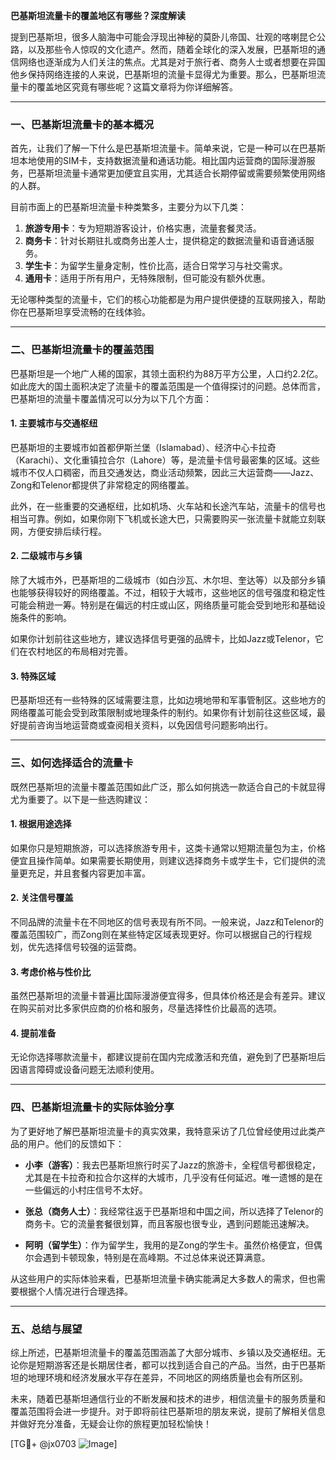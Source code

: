 **巴基斯坦流量卡的覆盖地区有哪些？深度解读**

提到巴基斯坦，很多人脑海中可能会浮现出神秘的莫卧儿帝国、壮观的喀喇昆仑公路，以及那些令人惊叹的文化遗产。然而，随着全球化的深入发展，巴基斯坦的通信网络也逐渐成为人们关注的焦点。尤其是对于旅行者、商务人士或者想要在异国他乡保持网络连接的人来说，巴基斯坦的流量卡显得尤为重要。那么，巴基斯坦流量卡的覆盖地区究竟有哪些呢？这篇文章将为你详细解答。

---

### **一、巴基斯坦流量卡的基本概况**

首先，让我们了解一下什么是巴基斯坦流量卡。简单来说，它是一种可以在巴基斯坦本地使用的SIM卡，支持数据流量和通话功能。相比国内运营商的国际漫游服务，巴基斯坦流量卡通常更加便宜且实用，尤其适合长期停留或需要频繁使用网络的人群。

目前市面上的巴基斯坦流量卡种类繁多，主要分为以下几类：

1. **旅游专用卡**：专为短期游客设计，价格实惠，流量套餐灵活。
2. **商务卡**：针对长期驻扎或商务出差人士，提供稳定的数据流量和语音通话服务。
3. **学生卡**：为留学生量身定制，性价比高，适合日常学习与社交需求。
4. **通用卡**：适用于所有用户，无特殊限制，但可能没有额外优惠。

无论哪种类型的流量卡，它们的核心功能都是为用户提供便捷的互联网接入，帮助你在巴基斯坦享受流畅的在线体验。

---

### **二、巴基斯坦流量卡的覆盖范围**

巴基斯坦是一个地广人稀的国家，其领土面积约为88万平方公里，人口约2.2亿。如此庞大的国土面积决定了流量卡的覆盖范围是一个值得探讨的问题。总体而言，巴基斯坦的流量卡覆盖情况可以分为以下几个方面：

#### **1. 主要城市与交通枢纽**
巴基斯坦的主要城市如首都伊斯兰堡（Islamabad）、经济中心卡拉奇（Karachi）、文化重镇拉合尔（Lahore）等，是流量卡信号最密集的区域。这些城市不仅人口稠密，而且交通发达，商业活动频繁，因此三大运营商——Jazz、Zong和Telenor都提供了非常稳定的网络覆盖。

此外，在一些重要的交通枢纽，比如机场、火车站和长途汽车站，流量卡的信号也相当可靠。例如，如果你刚下飞机或长途大巴，只需要购买一张流量卡就能立刻联网，方便安排后续行程。

#### **2. 二级城市与乡镇**
除了大城市外，巴基斯坦的二级城市（如白沙瓦、木尔坦、奎达等）以及部分乡镇也能够获得较好的网络覆盖。不过，相较于大城市，这些地区的信号强度和稳定性可能会稍逊一筹。特别是在偏远的村庄或山区，网络质量可能会受到地形和基础设施条件的影响。

如果你计划前往这些地方，建议选择信号更强的品牌卡，比如Jazz或Telenor，它们在农村地区的布局相对完善。

#### **3. 特殊区域**
巴基斯坦还有一些特殊的区域需要注意，比如边境地带和军事管制区。这些地方的网络覆盖可能会受到政策限制或地理条件的制约。如果你有计划前往这些区域，最好提前咨询当地运营商或查阅相关资料，以免因信号问题影响出行。

---

### **三、如何选择适合的流量卡**

既然巴基斯坦的流量卡覆盖范围如此广泛，那么如何挑选一款适合自己的卡就显得尤为重要了。以下是一些选购建议：

#### **1. 根据用途选择**
如果你只是短期旅游，可以选择旅游专用卡，这类卡通常以短期流量包为主，价格便宜且操作简单。如果需要长期使用，则建议选择商务卡或学生卡，它们提供的流量更充足，并且套餐内容更加丰富。

#### **2. 关注信号覆盖**
不同品牌的流量卡在不同地区的信号表现有所不同。一般来说，Jazz和Telenor的覆盖范围较广，而Zong则在某些特定区域表现更好。你可以根据自己的行程规划，优先选择信号较强的运营商。

#### **3. 考虑价格与性价比**
虽然巴基斯坦的流量卡普遍比国际漫游便宜得多，但具体价格还是会有差异。建议在购买前对比多家供应商的价格和服务，尽量选择性价比最高的选项。

#### **4. 提前准备**
无论你选择哪款流量卡，都建议提前在国内完成激活和充值，避免到了巴基斯坦后因语言障碍或设备问题无法顺利使用。

---

### **四、巴基斯坦流量卡的实际体验分享**

为了更好地了解巴基斯坦流量卡的真实效果，我特意采访了几位曾经使用过此类产品的用户。他们的反馈如下：

- **小李（游客）**：我去巴基斯坦旅行时买了Jazz的旅游卡，全程信号都很稳定，尤其是在卡拉奇和拉合尔这样的大城市，几乎没有任何延迟。唯一遗憾的是在一些偏远的小村庄信号不太好。
  
- **张总（商务人士）**：我经常往返于巴基斯坦和中国之间，所以选择了Telenor的商务卡。它的流量套餐很划算，而且客服也很专业，遇到问题能迅速解决。

- **阿明（留学生）**：作为留学生，我用的是Zong的学生卡。虽然价格便宜，但偶尔会遇到卡顿现象，特别是在高峰期。不过总体来说还算满意。

从这些用户的实际体验来看，巴基斯坦流量卡确实能满足大多数人的需求，但也需要根据个人情况进行合理选择。

---

### **五、总结与展望**

综上所述，巴基斯坦流量卡的覆盖范围涵盖了大部分城市、乡镇以及交通枢纽。无论你是短期游客还是长期居住者，都可以找到适合自己的产品。当然，由于巴基斯坦的地理环境和经济发展水平存在差异，不同地区的网络质量也会有所区别。

未来，随着巴基斯坦通信行业的不断发展和技术的进步，相信流量卡的服务质量和覆盖范围将会进一步提升。对于即将前往巴基斯坦的朋友来说，提前了解相关信息并做好充分准备，无疑会让你的旅程更加轻松愉快！

[TG💪+ @jx0703 ![Image](https://github.com/user-attachments/assets/dbca1d08-cadb-493c-b0ec-ad6f7a83f270)]